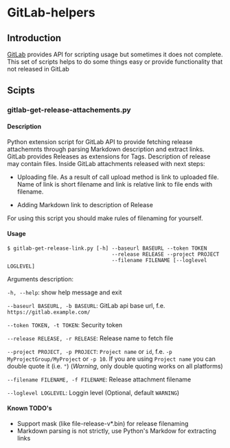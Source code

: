 # GitLab-helpers

## Introduction

[GitLab](https://www.gitlab.com) provides API for scripting usage but sometimes it does not complete. This 
set of scripts helps to do some things easy or provide functionality that not released
in GitLab

## Scipts

### gitlab-get-release-attachements.py

#### Description

Python extension script for GitLab API to provide fetching release attachemnts
through parsing Markdown description and extract links. GitLab
provides Releases as extensions for Tags. Description of release
may contain files. Inside GitLab attachments released with next steps:

* Uploading file. As a result of call upload method is link to uploaded
file. Name of link is short filename and link is relative link to
file ends with filename.

* Adding Markdown link to description of Release

For using this script you should make rules of filenaming for yourself.

#### Usage

```
$ gitlab-get-release-link.py [-h] --baseurl BASEURL --token TOKEN
                                  --release RELEASE --project PROJECT
                                  --filename FILENAME [--loglevel LOGLEVEL]
```
Arguments description:

`-h, --help`: 
show help message and exit

`--baseurl BASEURL, -b BASEURL`: 
GitLab api base url, f.e. `https://gitlab.example.com/`

`--token TOKEN, -t TOKEN`: 
Security token

`--release RELEASE, -r RELEASE`:
Release name to fetch file

`--project PROJECT, -p PROJECT`:
`Project name` or `id`, f.e. `-p MyProjectGroup/MyProject` or `-p 10`.
If you are using `Project name` you can double quote it (i.e. `"`) (*Warning*, only double quoting works on all platforms)

`--filename FILENAME, -f FILENAME`:
Release attachment filename

`--loglevel LOGLEVEL`:   Loggin level (Optional, default `WARNING`)

#### Known TODO's

* Support mask (like file-release-v*.bin) for release filenaming
* Markdown parsing is not strictly, use Python's Markdow for extracting links

